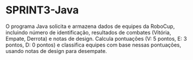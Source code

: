 # SPRINT3-Java
O programa Java solicita e armazena dados de equipes da RoboCup, incluindo número de identificação, resultados de combates (Vitória, Empate, Derrota) e notas de design. Calcula pontuações (V: 5 pontos, E: 3 pontos, D: 0 pontos) e classifica equipes com base nessas pontuações, usando notas de design para desempate.
